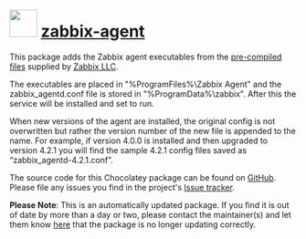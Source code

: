 # <img src="https://cdn.jsdelivr.net/gh/mkevenaar/chocolatey-packages@e2236e33581663e56d2b79755c6a126d960681ec/icons/zabbix-agent.png" width="48" height="48"/> [zabbix-agent](https://community.chocolatey.org/packages/zabbix-agent)

This package adds the Zabbix agent executables from the [pre-compiled files](https://www.zabbix.com/download_agents) supplied by [Zabbix LLC](https://www.zabbix.com/).

The executables are placed in "%ProgramFiles%\Zabbix Agent" and the zabbix_agentd.conf file is stored in "%ProgramData%\zabbix". After this the service will be installed and set to run.

When new versions of the agent are installed, the original config is not overwritten but rather the version number of the new file is appended to the name. For example, if version 4.0.0 is installed and then upgraded to version 4.2.1 you will find the sample 4.2.1 config files saved as “zabbix_agentd-4.2.1.conf”.

The source code for this Chocolatey package can be found on [GitHub](https://github.com/zabbix/zabbix-agent-chocolatey). Please file any issues you find in the project's [Issue tracker](https://github.com/zabbix/zabbix-agent-chocolatey/issues).

**Please Note**: This is an automatically updated package. If you find it is
out of date by more than a day or two, please contact the maintainer(s) and
let them know [here](https://github.com/mkevenaar/chocolatey-packages/issues) that the package is no longer updating correctly.
